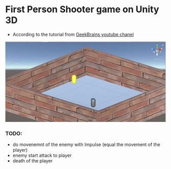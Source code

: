 # First Person Shooter game on Unity 3D

* According to the tutorial from [GeekBrains youtube chanel](https://www.youtube.com/watch?v=O01yCLKQKS8)

![screenshot](screenshot.jpg)


### TODO:
* do movenemnt of the enemy with Impulse (equal the movement of the player)
* enemy start attack to player
* death of the player